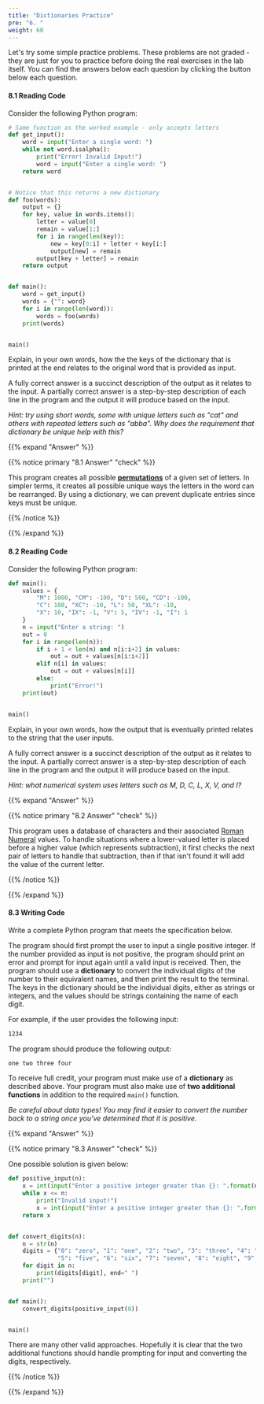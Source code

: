 ```yaml
---
title: "Dictionaries Practice"
pre: "6. "
weight: 60
---
```


Let's try some simple practice problems. These problems are not graded - they are just for you to practice before doing the real exercises in the lab itself. You can find the answers below each question by clicking the button below each question.

#### 8.1 Reading Code

Consider the following Python program:

```python
# Same function as the worked example - only accepts letters
def get_input():
    word = input("Enter a single word: ")
    while not word.isalpha():
        print("Error! Invalid Input!")
        word = input("Enter a single word: ")
    return word


# Notice that this returns a new dictionary
def foo(words):
    output = {}
    for key, value in words.items():
        letter = value[0]
        remain = value[1:]
        for i in range(len(key)):
            new = key[0:i] + letter + key[i:]
            output[new] = remain
        output[key + letter] = remain
    return output


def main():
    word = get_input()
    words = {"": word}
    for i in range(len(word)):
        words = foo(words)
    print(words)


main()
```

Explain, in your own words, how the the keys of the dictionary that is printed at the end relates to the original word that is provided as input.

A fully correct answer is a succinct description of the output as it relates to the input. A partially correct answer is a step-by-step description of each line in the program and the output it will produce based on the input.

_Hint: try using short words, some with unique letters such as "cat" and others with repeated letters such as "abba". Why does the requirement that dictionary be unique help with this?_

{{% expand "Answer" %}}

{{% notice primary "8.1 Answer" "check" %}}

This program creates all possible [**permutations**](https://en.wikipedia.org/wiki/Permutation) of a given set of letters. In simpler terms, it creates all possible unique ways the letters in the word can be rearranged. By using a dictionary, we can prevent duplicate entries since keys must be unique.

{{% /notice %}}

{{% /expand %}}

#### 8.2 Reading Code

Consider the following Python program:

```python
def main():
    values = {
        "M": 1000, "CM": -100, "D": 500, "CD": -100,
        "C": 100, "XC": -10, "L": 50, "XL": -10,
        "X": 10, "IX": -1, "V": 5, "IV": -1, "I": 1 
    }
    n = input("Enter a string: ")
    out = 0
    for i in range(len(n)):
        if i + 1 < len(n) and n[i:i+2] in values:
            out = out + values[n[i:i+2]]
        elif n[i] in values: 
            out = out + values[n[i]]
        else:
            print("Error!")
    print(out)


main()
```

Explain, in your own words, how the output that is eventually printed relates to the string that the user inputs.

A fully correct answer is a succinct description of the output as it relates to the input. A partially correct answer is a step-by-step description of each line in the program and the output it will produce based on the input.

_Hint: what numerical system uses letters such as M, D, C, L, X, V, and I?_

{{% expand "Answer" %}}

{{% notice primary "8.2 Answer" "check" %}}

This program uses a database of characters and their associated [Roman Numeral](https://en.wikipedia.org/wiki/Roman_numerals) values. To handle situations where a lower-valued letter is placed before a higher value (which represents subtraction), it first checks the next pair of letters to handle that subtraction, then if that isn't found it will add the value of the current letter. 

{{% /notice %}}

{{% /expand %}}

#### 8.3 Writing Code

Write a complete Python program that meets the specification below.

The program should first prompt the user to input a single positive integer. If the number provided as input is not positive, the program should print an error and prompt for input again until a valid input is received. Then, the program should use a **dictionary** to convert the individual digits of the number to their equivalent names, and then print the result to the terminal. The keys in the dictionary should be the individual digits, either as strings or integers, and the values should be strings containing the name of each digit.

For example, if the user provides the following input:

```tex
1234
```

The program should produce the following output:

```tex
one two three four
```

To receive full credit, your program must make use of a **dictionary** as described above. Your program must also make use of **two additional functions** in addition to the required `main()` function.

_Be careful about data types! You may find it easier to convert the number back to a string once you've determined that it is positive._

{{% expand "Answer" %}}

{{% notice primary "8.3 Answer" "check" %}}

One possible solution is given below:

```python
def positive_input(n):
    x = int(input("Enter a positive integer greater than {}: ".format(n)))
    while x <= n:
        print("Invalid input!")
        x = int(input("Enter a positive integer greater than {}: ".format(n)))
    return x


def convert_digits(n):
    n = str(n)
    digits = {"0": "zero", "1": "one", "2": "two", "3": "three", "4": "four",
              "5": "five", "6": "six", "7": "seven", "8": "eight", "9": "nine"}
    for digit in n:
        print(digits[digit], end=" ")
    print("")


def main():
    convert_digits(positive_input(0))


main()
```
    
There are many other valid approaches. Hopefully it is clear that the two additional functions should handle prompting for input and converting the digits, respectively.

{{% /notice %}}

{{% /expand %}}

